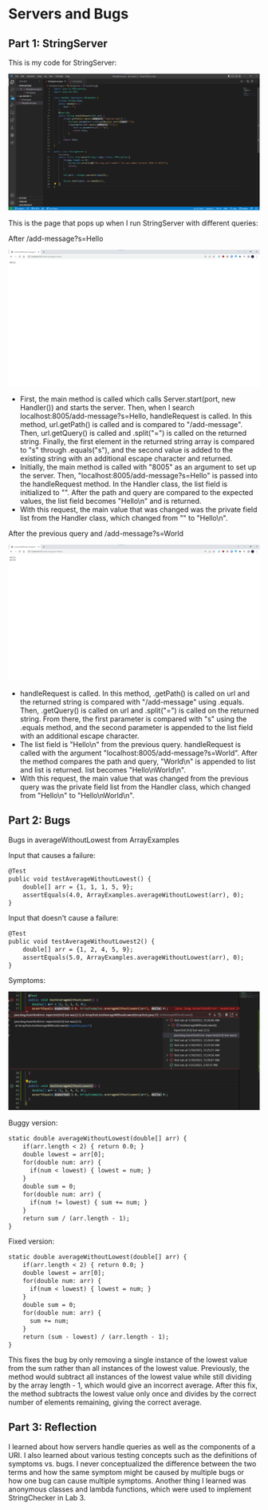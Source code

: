 # Servers and Bugs  
## Part 1: StringServer   
This is my code for StringServer:  
  
![Image](assets/StringServerCode.png)  
  
This is the page that pops up when I run StringServer with different queries:  
  
After /add-message?s=Hello    

![Image](assets/AddMessage1.png)  

- First, the main method is called which calls Server.start(port, new Handler()) and starts the server. Then, when I search localhost:8005/add-message?s=Hello, handleRequest is called. In this method, url.getPath() is called and is compared to "/add-message". Then, url.getQuery() is called and .split("=") is called on the returned string. Finally, the first element in the returned string array is compared to "s" through .equals("s"), and the second value is added to the existing string with an additional escape character and returned. 
- Initially, the main method is called with "8005" as an argument to set up the server. Then, "localhost:8005/add-message?s=Hello" is passed into the handleRequest method. In the Handler class, the list field is initialized to "". After the path and query are compared to the expected values, the list field becomes "Hello\n" and is returned. 
- With this request, the main value that was changed was the private field list from the Handler class, which changed from "" to "Hello\n". 

After the previous query and /add-message?s=World    
  
![Image](assets/AddMessage2.png)  
  
- handleRequest is called. In this method, .getPath() is called on url and the returned string is compared with "/add-message" using .equals. Then, .getQuery() is called on url and .split("=") is called on the returned string. From there, the first parameter is compared with "s" using the .equals method, and the second parameter is appended to the list field with an additional escape character. 
- The list field is "Hello\n" from the previous query. handleRequest is called with the argument "localhost:8005/add-message?s=World". After the method compares the path and query, "World\n" is appended to list and list is returned. list becomes "Hello\nWorld\n".  
- With this request, the main value that was changed from the previous query was the private field list from the Handler class, which changed from "Hello\n" to "Hello\nWorld\n".  

## Part 2: Bugs  
  
Bugs in averageWithoutLowest from ArrayExamples  

Input that causes a failure:  
```
@Test  
public void testAverageWithoutLowest() {  
    double[] arr = {1, 1, 1, 5, 9};   
    assertEquals(4.0, ArrayExamples.averageWithoutLowest(arr), 0);  
}
```  
  
Input that doesn't cause a failure:  
```
@Test  
public void testAverageWithoutLowest2() {  
    double[] arr = {1, 2, 4, 5, 9};   
    assertEquals(5.0, ArrayExamples.averageWithoutLowest(arr), 0);  
}  
```  
Symptoms:   

![Image](assets/Symptoms.png)  
  
Buggy version:    

```  
static double averageWithoutLowest(double[] arr) {  
    if(arr.length < 2) { return 0.0; }  
    double lowest = arr[0];  
    for(double num: arr) {  
      if(num < lowest) { lowest = num; }  
    }  
    double sum = 0;  
    for(double num: arr) {  
      if(num != lowest) { sum += num; }  
    }  
    return sum / (arr.length - 1);  
}  
```  
  
Fixed version:  
  
```  
static double averageWithoutLowest(double[] arr) {  
    if(arr.length < 2) { return 0.0; }  
    double lowest = arr[0];  
    for(double num: arr) {  
      if(num < lowest) { lowest = num; }  
    }  
    double sum = 0;  
    for(double num: arr) {  
      sum += num;  
    }  
    return (sum - lowest) / (arr.length - 1);  
}  
```  
  
This fixes the bug by only removing a single instance of the lowest value from the sum rather than all instances of the lowest value. Previously, the method would subtract all instances of the lowest value while still dividing by the array length - 1, which would give an incorrect average. After this fix, the method subtracts the lowest value only once and divides by the correct number of elements remaining, giving the correct average.   

## Part 3: Reflection  
  
I learned about how servers handle queries as well as the components of a URI. I also learned about various testing concepts such as the definitions of symptoms vs. bugs. I never conceptualized the difference between the two terms and how the same symptom might be caused by multiple bugs or how one bug can cause multiple symptoms. Another thing I learned was anonymous classes and lambda functions, which were used to implement StringChecker in Lab 3.    

